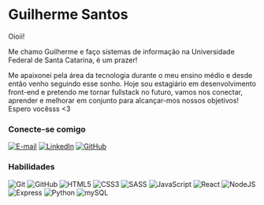 # Guilherme Santos
Oioii!

Me chamo Guilherme e faço sistemas de informação na Universidade Federal de Santa Catarina, é um prazer!

Me apaixonei pela área da tecnologia durante o meu ensino médio e desde então venho seguindo esse sonho. Hoje
sou estagiário em desenvolvimento front-end e pretendo me tornar fullstack no futuro, vamos nos conectar, aprender
e melhorar em conjunto para alcançar-mos nossos objetivos! Espero vocêsss <3

### Conecte-se comigo
[![E-mail](https://img.shields.io/badge/-Email-000?style=for-the-badge&logo=microsoft-outlook&logoColor=E94D5F)](mailto:guilhermeklosesantos@gmail.com)
[![LinkedIn](https://img.shields.io/badge/-LinkedIn-000?style=for-the-badge&logo=linkedin&logoColor=30A3DC)](https://www.linkedin.com/in/Guilherme-K-Santos/)
[![GitHub](https://img.shields.io/badge/GitHub-100000?style=for-the-badge&logo=github&logoColor=white)](https://github.com/Guilherme-K-Santos)



### Habilidades

![Git](https://img.shields.io/badge/GIT-E44C30?style=for-the-badge&logo=git&logoColor=white) 
![GitHub](https://img.shields.io/badge/GitHub-100000?style=for-the-badge&logo=github&logoColor=white)
![HTML5](https://img.shields.io/badge/HTML5-E34F26?style=for-the-badge&logo=html5&logoColor=white)
![CSS3](https://img.shields.io/badge/CSS3-1572B6?style=for-the-badge&logo=css3&logoColor=white)
![SASS](https://img.shields.io/badge/Sass-CC6699?style=for-the-badge&logo=sass&logoColor=white)
![JavaScript](https://img.shields.io/badge/JavaScript-F7DF1E?style=for-the-badge&logo=javascript&logoColor=black)
![React](https://img.shields.io/badge/React-20232A?style=for-the-badge&logo=react&logoColor=61DAFB)
![NodeJS](https://img.shields.io/badge/Node.js-43853D?style=for-the-badge&logo=node.js&logoColor=white)
![Express](https://img.shields.io/badge/Express.js-404D59?style=for-the-badge)
![Python](https://img.shields.io/badge/Python-14354C?style=for-the-badge&logo=python&logoColor=white)
![mySQL](https://img.shields.io/badge/MySQL-00000F?style=for-the-badge&logo=mysql&logoColor=white)

